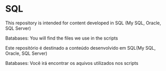 # SQL
This repository is intended for content developed in SQL (My SQL, Oracle, SQL Server)
<p>Batabases: You will find the files we use in the scripts

Este repositório é destinado a conteúdo desenvolvido em SQL(My SQL, Oracle, SQL Server)
<p>Batabases: Você irá encontrar os aquivos utilizados nos scripts


